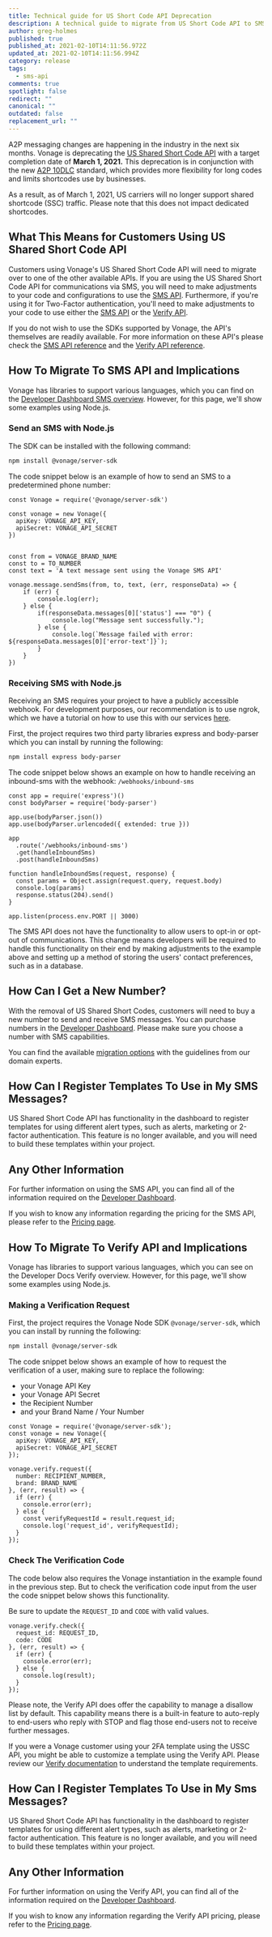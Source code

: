 ```yaml
---
title: Technical guide for US Short Code API Deprecation
description: A technical guide to migrate from US Short Code API to SMS and Verify APIs
author: greg-holmes
published: true
published_at: 2021-02-10T14:11:56.972Z
updated_at: 2021-02-10T14:11:56.994Z
category: release
tags:
  - sms-api
comments: true
spotlight: false
redirect: ""
canonical: ""
outdated: false
replacement_url: ""
---
```

A2P messaging changes are happening in the industry in the next six months. Vonage is deprecating the [US Shared Short Code API](https://developer.nexmo.com/messaging/us-short-codes/overview) with a target completion date of **March 1, 2021.** This deprecation is in conjunction with the new [A2P 10DLC](https://nexmoinc.atlassian.net/wiki/spaces/MSG/pages/2220163442/) standard, which provides more flexibility for long codes and limits shortcodes use by businesses. 

As a result, as of March 1, 2021, US carriers will no longer support shared shortcode (SSC) traffic. Please note that this does not impact dedicated shortcodes.

## What This Means for Customers Using US Shared Short Code API

Customers using Vonage's US Shared Short Code API will need to migrate over to one of the other available APIs. If you are using the US Shared Short Code API for communications via SMS, you will need to make adjustments to your code and configurations to use the [SMS API](https://developer.nexmo.com/messaging/sms/overview). Furthermore, if you're using it for Two-Factor authentication, you'll need to make adjustments to your code to use either the [SMS API](https://developer.nexmo.com/messaging/sms/overview) or the [Verify API](https://developer.nexmo.com/verify/overview). 

If you do not wish to use the SDKs supported by Vonage, the API's themselves are readily available. For more information on these API's please check the [SMS API reference](https://developer.nexmo.com/api/sms) and the [Verify API reference](https://developer.nexmo.com/api/verify).

## How To Migrate To SMS API and Implications

Vonage has libraries to support various languages, which you can find on the [Developer Dashboard SMS overview](https://developer.nexmo.com/messaging/sms/overview). However, for this page, we'll show some examples using Node.js.

### Send an SMS with Node.js

The SDK can be installed with the following command:

```bash
npm install @vonage/server-sdk
```

The code snippet below is an example of how to send an SMS to a predetermined phone number:

```node
const Vonage = require('@vonage/server-sdk')

const vonage = new Vonage({
  apiKey: VONAGE_API_KEY,
  apiSecret: VONAGE_API_SECRET
})


const from = VONAGE_BRAND_NAME
const to = TO_NUMBER
const text = 'A text message sent using the Vonage SMS API'

vonage.message.sendSms(from, to, text, (err, responseData) => {
    if (err) {
        console.log(err);
    } else {
        if(responseData.messages[0]['status'] === "0") {
            console.log("Message sent successfully.");
        } else {
            console.log(`Message failed with error: ${responseData.messages[0]['error-text']}`);
        }
    }
})
```

### Receiving SMS with Node.js

Receiving an SMS requires your project to have a publicly accessible webhook. For development purposes, our recommendation is to use ngrok, which we have a tutorial on how to use this with our services [here](https://learn.vonage.com/blog/2017/07/04/local-development-nexmo-ngrok-tunnel-dr/).

First, the project requires two third party libraries express and body-parser which you can install by running the following:

```bash
npm install express body-parser
```

The code snippet below shows an example on how to handle receiving an inbound-sms with the webhook: `/webhooks/inbound-sms`

```node
const app = require('express')()
const bodyParser = require('body-parser')

app.use(bodyParser.json())
app.use(bodyParser.urlencoded({ extended: true }))

app
  .route('/webhooks/inbound-sms')
  .get(handleInboundSms)
  .post(handleInboundSms)

function handleInboundSms(request, response) {
  const params = Object.assign(request.query, request.body)
  console.log(params)
  response.status(204).send()
}

app.listen(process.env.PORT || 3000)
```

The SMS API does not have the functionality to allow users to opt-in or opt-out of communications. This change means developers will be required to handle this functionality on their end by making adjustments to the example above and setting up a method of storing the users' contact preferences, such as in a database.

## How Can I Get a New Number?

With the removal of US Shared Short Codes, customers will need to buy a new number to send and receive SMS messages. You can purchase numbers in the [Developer Dashboard](https://dashboard.nexmo.com/buy-numbers). Please make sure you choose a number with SMS capabilities.

You can find the available [migration options](https://help.nexmo.com/hc/en-us/articles/360050905592-10DLC-Preparation) with the guidelines from our domain experts. 

## How Can I Register Templates To Use in My SMS Messages?

US Shared Short Code API has functionality in the dashboard to register templates for using different alert types, such as alerts, marketing or 2-factor authentication. This feature is no longer available, and you will need to build these templates within your project.

## Any Other Information

For further information on using the SMS API, you can find all of the information required on the [Developer Dashboard](https://developer.nexmo.com/messaging/sms/overview).

If you wish to know any information regarding the pricing for the SMS API, please refer to the [Pricing page](https://www.vonage.co.uk/communications-apis/messages/pricing/).

## How To Migrate To Verify API and Implications

Vonage has libraries to support various languages, which you can see on the Developer Docs Verify overview. However, for this page, we'll show some examples using Node.js.

### Making a Verification Request

First, the project requires the Vonage Node SDK `@vonage/server-sdk`, which you can install by running the following:

```bash
npm install @vonage/server-sdk
```

The code snippet below shows an example of how to request the verification of a user, making sure to replace the following:

* your Vonage API Key
* your Vonage API Secret
* the Recipient Number
* and your Brand Name / Your Number 

```node
const Vonage = require('@vonage/server-sdk');
const vonage = new Vonage({
  apiKey: VONAGE_API_KEY,
  apiSecret: VONAGE_API_SECRET
});

vonage.verify.request({
  number: RECIPIENT_NUMBER,
  brand: BRAND_NAME
}, (err, result) => {
  if (err) {
    console.error(err);
  } else {
    const verifyRequestId = result.request_id;
    console.log('request_id', verifyRequestId);
  }
});
```

### Check The Verification Code

The code below also requires the Vonage instantiation in the example found in the previous step. But to check the verification code input from the user the code snippet below shows this functionality.

Be sure to update the `REQUEST_ID` and `CODE` with valid values.

```node
vonage.verify.check({
  request_id: REQUEST_ID,
  code: CODE
}, (err, result) => {
  if (err) {
    console.error(err);
  } else {
    console.log(result);
  }
});
```

Please note, the Verify API does offer the capability to manage a disallow list by default. This capability means there is a built-in feature to auto-reply to end-users who reply with STOP and flag those end-users not to receive further messages.

If you were a Vonage customer using your 2FA template using the USSC API, you might be able to customize a template using the Verify API. Please review our [Verify documentation](https://developer.nexmo.com/api/verify/templates/curl) to understand the template requirements.

## How Can I Register Templates To Use in My Sms Messages?

US Shared Short Code API has functionality in the dashboard to register templates for using different alert types, such as alerts, marketing or 2-factor authentication. This feature is no longer available, and you will need to build these templates within your project.

## Any Other Information

For further information on using the Verify API, you can find all of the information required on the [Developer Dashboard](https://developer.nexmo.com/messaging/sms/overview).

If you wish to know any information regarding the Verify API pricing, please refer to the [Pricing page](https://www.vonage.co.uk/communications-apis/messages/pricing/).